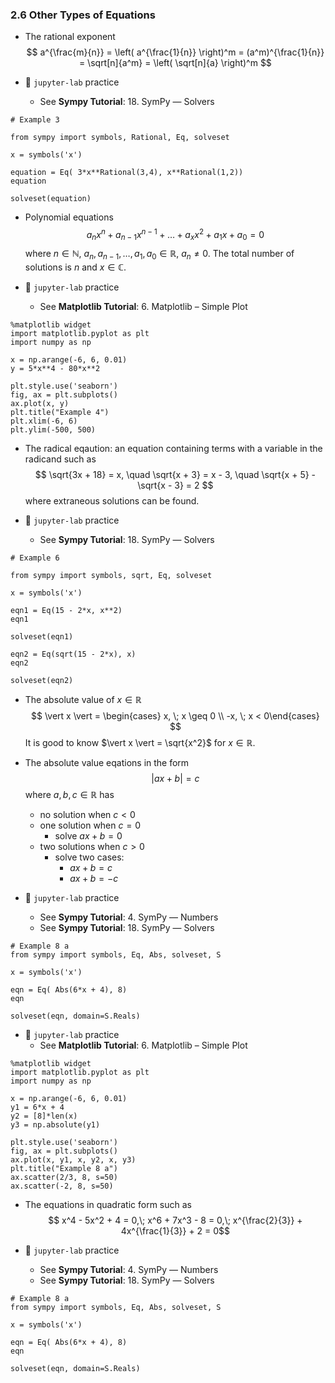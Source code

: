 ### 2.6 Other Types of Equations

- The rational exponent
$$ a^{\frac{m}{n}} = \left( a^{\frac{1}{n}} \right)^m = (a^m)^{\frac{1}{n}} = \sqrt[n]{a^m} = \left( \sqrt[n]{a} \right)^m  $$


- 🎯 `jupyter-lab` practice
    - See **Sympy Tutorial**: 18. SymPy ― Solvers

```
# Example 3

from sympy import symbols, Rational, Eq, solveset

x = symbols('x')

equation = Eq( 3*x**Rational(3,4), x**Rational(1,2))
equation

solveset(equation)
```

- Polynomial equations
$$ a_n x^n + a_{n-1} x^{n-1} + \dots + a_x x^2 + a_1 x + a_0 = 0 $$
where $n \in \mathbb{N}$, $a_n, a_{n-1}, \dots, a_1, a_0 \in \mathbb{R}$, $a_n \neq 0$. The total number of solutions is $n$ and $x \in \mathbb{C}$.


- 🎯 `jupyter-lab` practice
    - See **Matplotlib Tutorial**: 6. Matplotlib – Simple Plot
    
```
%matplotlib widget
import matplotlib.pyplot as plt
import numpy as np

x = np.arange(-6, 6, 0.01)
y = 5*x**4 - 80*x**2

plt.style.use('seaborn')
fig, ax = plt.subplots()
ax.plot(x, y)
plt.title("Example 4")
plt.xlim(-6, 6)
plt.ylim(-500, 500)
```

- The radical eqaution: an equation containing terms with a variable in the radicand such as
$$ \sqrt{3x + 18} = x, \quad \sqrt{x + 3} = x - 3, \quad \sqrt{x + 5} - \sqrt{x - 3} = 2 $$
where extraneous solutions can be found.

- 🎯 `jupyter-lab` practice
    - See **Sympy Tutorial**: 18. SymPy ― Solvers

```
# Example 6

from sympy import symbols, sqrt, Eq, solveset

x = symbols('x')

eqn1 = Eq(15 - 2*x, x**2)
eqn1

solveset(eqn1)

eqn2 = Eq(sqrt(15 - 2*x), x)
eqn2

solveset(eqn2)
```

- The absolute value of $x \in \mathbb{R}$
$$ \vert x \vert = \begin{cases} x, \; x \geq 0 \\
-x, \; x < 0\end{cases} $$
It is good to know $\vert x \vert = \sqrt{x^2}$ for $x \in \mathbb{R}$.

- The absolute value eqations in the form 
$$\vert ax + b \vert = c$$ 
where $a, b, c \in \mathbb{R}$ has
    - no solution when $c < 0$
    - one solution when $c = 0$
        - solve $ax + b = 0$
    - two solutions when $c > 0$
        - solve two cases:
            - $ax + b = c$
            - $ax + b = -c$


- 🎯 `jupyter-lab` practice
    - See **Sympy Tutorial**: 4. SymPy ― Numbers
    - See **Sympy Tutorial**: 18. SymPy ― Solvers

```
# Example 8 a
from sympy import symbols, Eq, Abs, solveset, S

x = symbols('x')

eqn = Eq( Abs(6*x + 4), 8)
eqn

solveset(eqn, domain=S.Reals)
```


- 🎯 `jupyter-lab` practice
    - See **Matplotlib Tutorial**: 6. Matplotlib – Simple Plot
    
```
%matplotlib widget
import matplotlib.pyplot as plt
import numpy as np

x = np.arange(-6, 6, 0.01)
y1 = 6*x + 4
y2 = [8]*len(x)
y3 = np.absolute(y1)

plt.style.use('seaborn')
fig, ax = plt.subplots()
ax.plot(x, y1, x, y2, x, y3)
plt.title("Example 8 a")
ax.scatter(2/3, 8, s=50)
ax.scatter(-2, 8, s=50)
```
- The equations in quadratic form such as
$$ x^4 - 5x^2 + 4 = 0,\; x^6 + 7x^3 - 8 = 0,\; x^{\frac{2}{3}} + 4x^{\frac{1}{3}} + 2 = 0$$


- 🎯 `jupyter-lab` practice
    - See **Sympy Tutorial**: 4. SymPy ― Numbers
    - See **Sympy Tutorial**: 18. SymPy ― Solvers

```
# Example 8 a
from sympy import symbols, Eq, Abs, solveset, S

x = symbols('x')

eqn = Eq( Abs(6*x + 4), 8)
eqn

solveset(eqn, domain=S.Reals)
```
